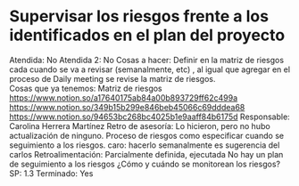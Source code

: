 # Supervisar los riesgos frente a los identificados en el plan del proyecto

Atendida: No
Atendida 2: No
Cosas a hacer: Definir en la matriz de riesgos cada cuando se va a revisar (semanalmente, etc) , al igual que agregar en el proceso de Daily meeting se revise la matriz de riesgos.                       
Cosas que ya tenemos: Matriz de riesgos
https://www.notion.so/a17640175ab84a00b893729ff62c499a
https://www.notion.so/349b15b299e846beb45066c69dddea68
https://www.notion.so/94653bc268bc4025b1e9aaff84b6175d
Responsable: Carolina Herrera Martínez
Retro de asesoría: Lo hicieron, pero no hubo actualización de ninguno. Proceso de riesgos como especificar cuando se seguimiento a los riesgos. caro: hacerlo semanalmente es sugerencia del carlos
Retroalimentación: Parcialmente definida, ejecutada
No hay un plan de seguimiento a los riesgos
¿Cómo y cuándo se monitorean los riesgos?
SP: 1.3
Terminado: Yes